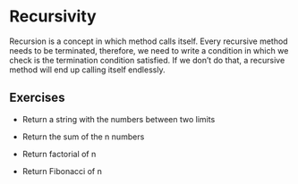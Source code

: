 # Recursivity

Recursion is a concept in which method calls itself. Every recursive method needs to be terminated, therefore, we need to write a condition in which we check is the termination condition satisfied. If we don’t do that, a recursive method will end up calling itself endlessly.

## Exercises

- Return a string with the numbers between two limits

- Return the sum of the n numbers

- Return factorial of n

- Return Fibonacci of n
